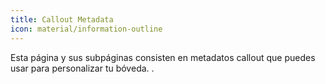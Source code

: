 ```yaml
---
title: Callout Metadata
icon: material/information-outline
---
```


Esta página y sus subpáginas consisten en metadatos callout que puedes usar para personalizar tu bóveda.
.
